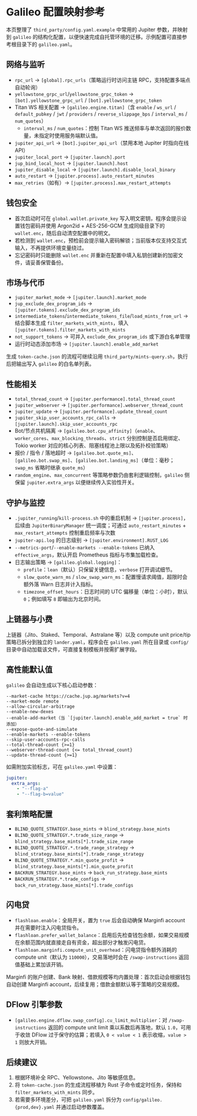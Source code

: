 # Galileo 配置映射参考

本页整理了 `third_party/config.yaml.example` 中常用的 Jupiter 参数，并映射到 `galileo` 的结构化配置，以便快速完成自托管环境的迁移。示例配置可直接参考根目录下的 `galileo.yaml`。

## 网络与监听
- `rpc_url` → `[global].rpc_urls`（策略运行时访问主链 RPC，支持配置多端点自动轮询）
- `yellowstone_grpc_url`/`yellowstone_grpc_token` → `[bot].yellowstone_grpc_url` / `[bot].yellowstone_grpc_token`
- Titan WS 相关配置 → `[galileo.engine.titan]`（含 `enable` / `ws_url` / `default_pubkey` / `jwt` / `providers` / `reverse_slippage_bps` / `interval_ms` / `num_quotes`）
  - `interval_ms` / `num_quotes`：控制 Titan WS 推送频率与单次返回的报价数量，未指定时使用服务端默认值。
- `jupiter_api_url` → `[bot].jupiter_api_url`（禁用本地 Jupiter 时指向在线 API）
- `jupiter_local_port` → `[jupiter.launch].port`
- `jup_bind_local_host` → `[jupiter.launch].host`
- `jupiter_disable_local` → `[jupiter.launch].disable_local_binary`
- `auto_restart` → `[jupiter.process].auto_restart_minutes`
- `max_retries`（如有）→ `[jupiter.process].max_restart_attempts`

## 钱包安全
- 首次启动时可在 `global.wallet.private_key` 写入明文密钥，程序会提示设置钱包密码并使用 Argon2id + AES-256-GCM 生成同级目录下的 `wallet.enc`，随后自动清空配置中的明文。
- 若检测到 `wallet.enc`，预检前会提示输入密码解锁；当前版本仅支持交互式输入，不再提供环境变量绕过。
- 忘记密码时只能删除 `wallet.enc` 并重新在配置中填入私钥创建新的加密文件，请妥善保管备份。

## 市场与代币
- `jupiter_market_mode` → `[jupiter.launch].market_mode`
- `jup_exclude_dex_program_ids` → `[jupiter.tokens].exclude_dex_program_ids`
- `intermediate_tokens`/`intermediate_tokens_file`/`load_mints_from_url` → 结合脚本生成 `filter_markets_with_mints`，填入 `[jupiter.tokens].filter_markets_with_mints`
- `not_support_tokens` → 可并入 `exclude_dex_program_ids` 或下游白名单管理
- 运行时动态添加市场 → `[jupiter.launch].enable_add_market`

生成 `token-cache.json` 的流程可继续沿用 `third_party/mints-query.sh`，执行后把输出写入 `galileo` 的白名单列表。

## 性能相关
- `total_thread_count` → `[jupiter.performance].total_thread_count`
- `jupiter_webserver` → `[jupiter.performance].webserver_thread_count`
- `jupiter_update` → `[jupiter.performance].update_thread_count`
- `jupiter_skip_user_accounts_rpc_calls` → `[jupiter.launch].skip_user_accounts_rpc`
- Bot/节点共机隔离 → `[galileo.bot.cpu_affinity]`（`enable`、`worker_cores`、`max_blocking_threads`、`strict` 分别控制是否启用绑定、Tokio worker 对应的核心列表、阻塞线程池上限以及拓扑校验策略）
- 报价 / 指令 / 落地超时 → `[galileo.bot.quote_ms]`、`[galileo.bot.swap_ms]`、`[galileo.bot.landing_ms]`（单位：毫秒；`swap_ms` 省略时继承 `quote_ms`）
- `random_engine`、`max_concurrent` 等策略参数仍由套利逻辑控制，`galileo` 侧保留 `jupiter.extra_args` 以便继续传入实验性开关。

## 守护与监控
- `.jupiter_running`/`kill-process.sh` 中的重启机制 → `[jupiter.process]`，后续由 `JupiterBinaryManager` 统一调度；可通过 `auto_restart_minutes` + `max_restart_attempts` 控制重启频率与次数
- `jupiter-api.log` 的日志级别 → `[jupiter.environment].RUST_LOG`
- `--metrics-port`/`--enable-markets --enable-tokens` 已纳入 `effective_args`，默认开启 Prometheus 指标与市集加载检查。
- 日志输出策略 → `[galileo.global.logging]`：
  - `profile`：`lean`（默认）只保留关键信息，`verbose` 打开调试细节。
  - `slow_quote_warn_ms` / `slow_swap_warn_ms`：配置慢请求阈值，超限时会额外落 Warn 日志并计入指标。
  - `timezone_offset_hours`：日志时间的 UTC 偏移量（单位：小时），默认 `0`；例如填写 `8` 即输出为北京时间。

## 上链器与小费
上链器（Jito、Staked、Temporal、Astralane 等）以及 compute unit price/tip 策略已拆分到独立的 `lander.yaml`，程序会在 `galileo.yaml` 所在目录或 `config/` 目录中自动加载该文件，可直接复制模板并按需扩展字段。

## 高性能默认值
`galileo` 会自动生成以下核心启动参数：

```text
--market-cache https://cache.jup.ag/markets?v=4
--market-mode remote
--allow-circular-arbitrage
--enable-new-dexes
--enable-add-market（当 `[jupiter.launch].enable_add_market = true` 时添加）
--expose-quote-and-simulate
--enable-markets --enable-tokens
--skip-user-accounts-rpc-calls
--total-thread-count {>=1}
--webserver-thread-count {<= total_thread_count}
--update-thread-count {>=1}
```

如需附加实验标志，可在 `galileo.yaml` 中设置：

```yaml
jupiter:
  extra_args:
    - "--flag-a"
    - "--flag-b=value"
```

## 套利策略配置
- `BLIND_QUOTE_STRATEGY.base_mints` → `blind_strategy.base_mints`
- `BLIND_QUOTE_STRATEGY.*.trade_size_range` → `blind_strategy.base_mints[*].trade_size_range`
- `BLIND_QUOTE_STRATEGY.*.trade_range_strategy` → `blind_strategy.base_mints[*].trade_range_strategy`
- `BLIND_QUOTE_STRATEGY.*.min_quote_profit` → `blind_strategy.base_mints[*].min_quote_profit`
- `BACKRUN_STRATEGY.base_mints` → `back_run_strategy.base_mints`
- `BACKRUN_STRATEGY.*.trade_configs` → `back_run_strategy.base_mints[*].trade_configs`

## 闪电贷
- `flashloan.enable`：全局开关，置为 `true` 后会自动确保 Marginfi account 并在需要时注入闪电贷指令。
- `flashloan.prefer_wallet_balance`：启用后先检查钱包余额，如果交易规模在余额范围内就直接走自有资金，超出部分才触发闪电贷。
- `flashloan.marginfi.compute_unit_overhead`：闪电贷指令额外消耗的 compute unit（默认为 `110000`），交易落地时会在 `/swap-instructions` 返回值基础上累加该开销。

Marginfi 的账户创建、Bank 映射、借款规模等均内置处理：首次启动会根据钱包自动创建 Marginfi account，后续复用；借款金额默认等于策略的交易规模。

## DFlow 引擎参数
- `[galileo.engine.dflow.swap_config].cu_limit_multiplier`：对 `/swap-instructions` 返回的 compute unit limit 乘以系数后再落地，默认 `1.0`，可用于收敛 DFlow 过于保守的估算；若填入 `0 < value < 1` 表示收缩，`value > 1` 则放大开销。

## 后续建议
1. 根据环境补全 RPC、Yellowstone、Jito 等敏感信息。
2. 将 `token-cache.json` 的生成流程移植为 Rust 子命令或定时任务，保持和 `filter_markets_with_mints` 同步。
3. 若需要多环境差分，可把 `galileo.yaml` 拆分为 `config/galileo.{prod,dev}.yaml` 并通过启动参数覆盖。
